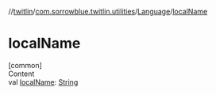 //[twitlin](../../index.md)/[com.sorrowblue.twitlin.utilities](../index.md)/[Language](index.md)/[localName](local-name.md)



# localName  
[common]  
Content  
val [localName](local-name.md): [String](https://kotlinlang.org/api/latest/jvm/stdlib/kotlin/-string/index.html)  



